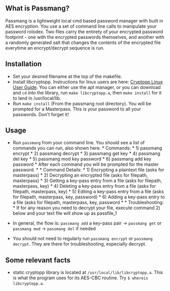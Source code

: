 ## What is Passmang? 
Passmang is a lightweight local cmd based password manager with built in AES encryption. You use a set of command line calls to manipulate your password rolodex. Two files carry the entirety of your encrypted password footprint - one with the encrypted passwords themselves, and another with a randomly generated salt that changes the contents of the encrypted file everytime an encrypt/decrypt sequence is run. 

## Installation 
- Set your desired filename at the top of the makefile. 
- Install libcryptopp. Instructions for linux users are here: [Cryptopp Linux User Guide](https://www.cryptopp.com/wiki/Linux#Build_and_Install_the_Library). You can either use the apt manager, or you can download and `cd` into the library, run `make libcryptopp.a`, then `make install` for it to land in /usr/local/lib. 
- Run `make install` (From the passmang root directory). You will be prompted for a Masterpass. This is your password to all your passwords. Don't forget it! 

## Usage
- Run `passmang` from your command line. You should see a list of commands you can run, also shown here. 
      * Commands: 
      * 1) passmang encrypt 
      * 2) passmang decrypt
      * 3) passmang get key
      * 4) passmang del key
      * 5) passmang mod key password
      * 6) passmang add key password
      * After each command you will be prompted for the master password. 
      * 
      * Command Details:
      * 1) Encrypting a plaintext file (asks for masterpass)
      * 2) Decrypting an encrypted file (asks for filepath, masterpass)
      * 3) Getting a key-pass entry from a file (asks for filepath, masterpass, key)
      * 4) Deleting a key-pass entry from a file (asks for filepath, masterpass, key)
      * 5) Editing a key-pass entry from a file (asks for filepath, masterpass, key, password)
      * 6) Adding a key-pass entry to a file (asks for filepath, masterpass, key, password
      *
      * Troubleshooting: 
      * If for any reason you need to decrypt your file, execute command 2) below and your text file will show up as passfile_1

- In general, the flow is: `passmang add` a key-pass pair -> `passmang get` or `passmang mod` -> `passmang del` if needed
- You should not need to regularly run `passmang encrypt` or `passmang decrypt`. They are there for troubleshooting, especially decrypt. 

## Some relevant facts
- static cryptopp library is located at `/usr/local/lib/libcryptopp.a`. This is what the program uses for its AES-CBC routine. Try `$ whereis libcryptopp.a`. 

